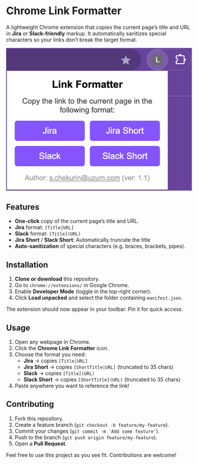 # Chrome Link Formatter

A lightweight Chrome extension that copies the current page’s title and URL in **Jira** or **Slack-friendly** markup. It automatically sanitizes special characters so your links don’t break the target format.  

![Chrome Link Formatter UI](resources/ui.png)

## Features

- **One-click** copy of the current page’s title and URL.
- **Jira** format: `[Title|URL]`
- **Slack** format: `[Title](URL)`
- **Jira Short** / **Slack Short**: Automatically truncate the title
- **Auto-sanitization** of special characters (e.g. braces, brackets, pipes).

## Installation

1. **Clone or download** this repository.
2. Go to `chrome://extensions/` in Google Chrome.
3. Enable **Developer Mode** (toggle in the top-right corner).
4. Click **Load unpacked** and select the folder containing `manifest.json`.

The extension should now appear in your toolbar. Pin it for quick access.

## Usage

1. Open any webpage in Chrome.
2. Click the **Chrome Link Formatter** icon.
3. Choose the format you need:
   - **Jira** → copies `[Title|URL]`
   - **Jira Short** → copies `[ShortTitle|URL]` (truncated to 35 chars)
   - **Slack** → copies `[Title](URL)`
   - **Slack Short** → copies `[ShortTitle](URL)` (truncated to 35 chars)
4. Paste anywhere you want to reference the link!

## Contributing

1. Fork this repository.
2. Create a feature branch (`git checkout -b feature/my-feature`).
3. Commit your changes (`git commit -m 'Add some feature'`).
4. Push to the branch (`git push origin feature/my-feature`).
5. Open a **Pull Request**.

Feel free to use this project as you see fit. Contributions are welcome!
